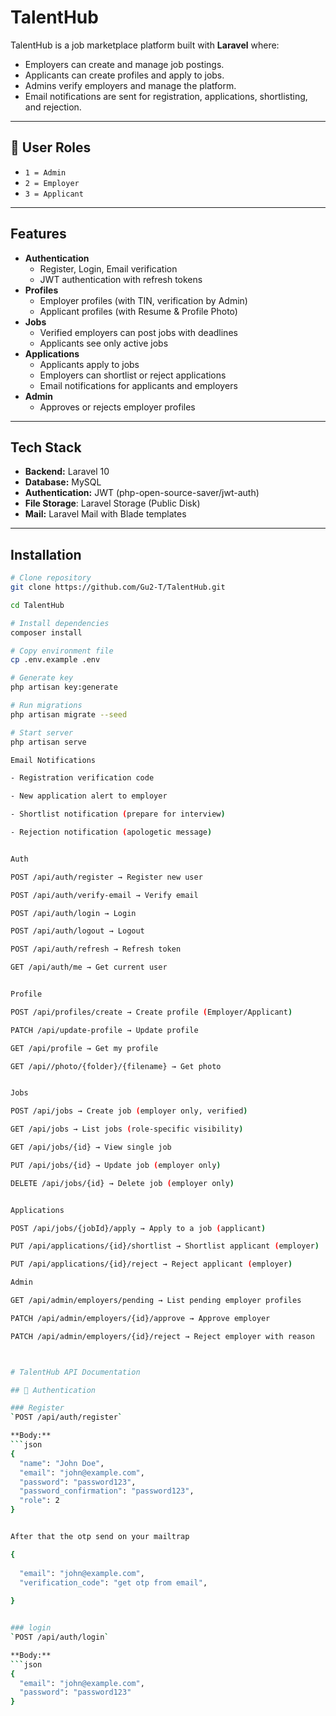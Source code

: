 # TalentHub 

TalentHub is a job marketplace platform built with **Laravel** where:
- Employers can create and manage job postings.
- Applicants can create profiles and apply to jobs.
- Admins verify employers and manage the platform.
- Email notifications are sent for registration, applications, shortlisting, and rejection.

---
## 👥 User Roles
- `1 = Admin`
- `2 = Employer`
- `3 = Applicant`

---

##  Features
- **Authentication**
  - Register, Login, Email verification
  - JWT authentication with refresh tokens
- **Profiles**
  - Employer profiles (with TIN, verification by Admin)
  - Applicant profiles (with Resume & Profile Photo)
- **Jobs**
  - Verified employers can post jobs with deadlines
  - Applicants see only active jobs
- **Applications**
  - Applicants apply to jobs
  - Employers can shortlist or reject applications
  - Email notifications for applicants and employers
- **Admin**
  - Approves or rejects employer profiles

---

##  Tech Stack
- **Backend:** Laravel 10
- **Database:** MySQL
- **Authentication:** JWT (php-open-source-saver/jwt-auth)
- **File Storage**: Laravel Storage (Public Disk)
- **Mail:** Laravel Mail with Blade templates

---

##  Installation
```bash
# Clone repository
git clone https://github.com/Gu2-T/TalentHub.git

cd TalentHub

# Install dependencies
composer install

# Copy environment file
cp .env.example .env

# Generate key
php artisan key:generate

# Run migrations
php artisan migrate --seed

# Start server
php artisan serve

Email Notifications

- Registration verification code

- New application alert to employer

- Shortlist notification (prepare for interview)

- Rejection notification (apologetic message)


Auth

POST /api/auth/register → Register new user

POST /api/auth/verify-email → Verify email

POST /api/auth/login → Login

POST /api/auth/logout → Logout

POST /api/auth/refresh → Refresh token

GET /api/auth/me → Get current user


Profile

POST /api/profiles/create → Create profile (Employer/Applicant)

PATCH /api/update-profile → Update profile

GET /api/profile → Get my profile

GET /api//photo/{folder}/{filename} → Get photo


Jobs

POST /api/jobs → Create job (employer only, verified)

GET /api/jobs → List jobs (role-specific visibility)

GET /api/jobs/{id} → View single job

PUT /api/jobs/{id} → Update job (employer only)

DELETE /api/jobs/{id} → Delete job (employer only)


Applications

POST /api/jobs/{jobId}/apply → Apply to a job (applicant)

PUT /api/applications/{id}/shortlist → Shortlist applicant (employer)

PUT /api/applications/{id}/reject → Reject applicant (employer)

Admin

GET /api/admin/employers/pending → List pending employer profiles

PATCH /api/admin/employers/{id}/approve → Approve employer

PATCH /api/admin/employers/{id}/reject → Reject employer with reason



# TalentHub API Documentation

## 🔐 Authentication

### Register
`POST /api/auth/register`

**Body:**
```json
{
  "name": "John Doe",
  "email": "john@example.com",
  "password": "password123",
  "password_confirmation": "password123",
  "role": 2
}


After that the otp send on your mailtrap

{
  
  "email": "john@example.com",
  "verification_code": "get otp from email",
 
}


### login
`POST /api/auth/login`

**Body:**
```json
{
  "email": "john@example.com",
  "password": "password123"
}






